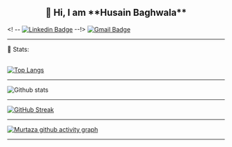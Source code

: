 
<h2 align=center>👋 Hi, I am **Husain Baghwala**</h2>

<!-- SOCAIL MEDIA HANDLES -->
<! -- [![Linkedin Badge](https://img.shields.io/badge/-murtuzz-blue?style=flat-square&logo=Linkedin&logoColor=white&link=https://www.linkedin.com/in/mur-tuzz/)](https://www.linkedin.com/in/mur-tuzz/)
--!>
[![Gmail Badge](https://img.shields.io/badge/-husainbw123@gmail.com-c14438?style=flat-square&logo=Gmail&logoColor=white&link=mailto:husainbw123@gmail.com)](mailto:husainbw123@gmail.com)

---

 📶 Stats:<br><br>
 
 
 [![Top Langs](https://github-readme-stats.vercel.app/api/top-langs/?username=husainbw786&theme=dark&layout=compact&align=right&width=40%)](https://github.com/husainbw786/github-readme-stats)
 
 ---

 ![Github stats](https://github-readme-stats.vercel.app/api?username=husainbw786)
 
 
 <hr>
 
 [![GitHub Streak](https://github-readme-streak-stats.herokuapp.com/?user=husainbw786&currStreakNum=2FD3EB&fire=pink&sideLabels=F00&theme=nightowl)](https://git.io/streak-stats)       
         

---
 
[![Murtaza github activity graph](https://activity-graph.herokuapp.com/graph?username=murtuzz&theme=react-dark)](https://github.com/husainbw786/github-readme-activity-graph)

---

<!--
**Profile Views**&nbsp;&nbsp;&nbsp;&nbsp;&nbsp;&nbsp;&nbsp;
![Visitor](https://hit.yhype.me/github/profile?user_id=45698122)
--!>

